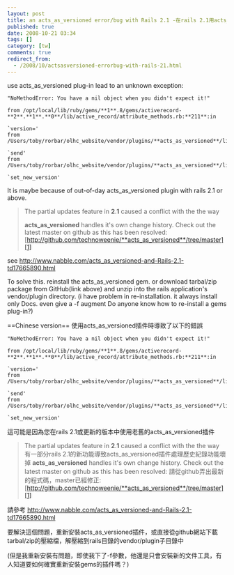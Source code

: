 ```yaml
---
layout: post
title: an acts_as_versioned error/bug with Rails 2.1 -在rails 2.1用acts_as_versioned插件奇怪的錯誤
published: true
date: 2008-10-21 03:34
tags: []
category: [tw]
comments: true
redirect_from:
  - /2008/10/actsasversioned-errorbug-with-rails-21.html
---
```


use acts_as_versioned plug-in lead to an unknown exception:

```
"NoMethodError: You have a nil object when you didn't expect it!"

from /opt/local/lib/ruby/gems/**1**.8/gems/activerecord-**2**.**1**.**0**/lib/active_record/attribute_methods.rb:**211**:in

`version='
from /Users/toby/rorbar/olhc_website/vendor/plugins/**acts_as_versioned**/lib/**acts_as_versioned**.rb:431:in

`send'
from /Users/toby/rorbar/olhc_website/vendor/plugins/**acts_as_versioned**/lib/**acts_as_versioned**.rb:431:in

`set_new_version'
```


It is maybe because of out-of-day acts_as_versioned plugin with rails 2.1 or above.

>
> The partial updates feature in **2**.**1** caused a conflict with the the way
>
> **acts_as_versioned** handles it's own change history. Check out the
> latest master on github as this has been resolved:
> [http://github.com/technoweenie/**acts_as_versioned**/tree/master][1]

see http://www.nabble.com/acts_as_versioned-and-Rails-2.1-td17665890.html

To solve this. reinstall the acts_as_versioned gem. or download tarbal/zip package from GitHub(link above) and unzip into the rails application's vendor/plugin directory.
(i have problem in re-installation. it always install only Docs. even give a -f augment Do anyone know how to re-install a gems plug-in?)



==Chinese version==
使用acts_as_versioned插件時導致了以下的錯誤


```
"NoMethodError: You have a nil object when you didn't expect it!"

from /opt/local/lib/ruby/gems/**1**.8/gems/activerecord-**2**.**1**.**0**/lib/active_record/attribute_methods.rb:**211**:in

`version='
from /Users/toby/rorbar/olhc_website/vendor/plugins/**acts_as_versioned**/lib/**acts_as_versioned**.rb:431:in

`send'
from /Users/toby/rorbar/olhc_website/vendor/plugins/**acts_as_versioned**/lib/**acts_as_versioned**.rb:431:in

`set_new_version'
```

這可能是因為您在rails 2.1或更新的版本中使用老舊的acts_as_versioned插件

>
> The partial updates feature in **2**.**1** caused a conflict with the the way
> 有一部分rails 2.1的新功能導致acts_as_versioned插件處理歷史紀錄功能壞掉
> **acts_as_versioned** handles it's own change history. Check out the
> latest master on github as this has been resolved:
> 請從github弄出最新的程式碼，master已經修正:
>    [http://github.com/technoweenie/**acts_as_versioned**/tree/master][1]

請參考 http://www.nabble.com/acts_as_versioned-and-Rails-2.1-td17665890.html


要解決這個問題，重新安裝acts_as_versioned插件，或直接從github網站下載tarbal/zip的壓縮檔，解壓縮到rails目錄的vendor/plugin子目錄中

(但是我重新安裝有問題，即使我下了-f參數，他還是只會安裝新的文件工具，有人知道要如何確實重新安裝gems的插件嗎？)

[1]: http://github.com/technoweenie/acts_as_versioned/tree/master
